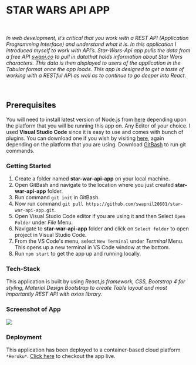 # STAR WARS API APP
<br>

*In web development, it’s critical that you work with a REST API (Application Programming Interface) and understand what it is. In this application I introduced myself to work with API’s. Star-Wars-Api app pulls the data from a free API [swapi.co](https://swapi.co/) to pull in datathat holds information about Star Wars characters. This data is then displayed to users of the application in the Tabular format once the app loads.
This app is designed to get a taste of working with a RESTful API as well as to continue to go deeper into React*.

<br>

## Prerequisites

You will need to install latest version of Node.js from [here](https://nodejs.org/en/) depending upon the platform that you will be running this app on. 
Any Editor of your choice. I used **Visual Studio Code** since it is easy to use and comes with bunch of plugins. You can download one if you wish by visiting [here](https://code.visualstudio.com/), again depending on the platform that you are using.
Download [GitBash](https://git-scm.com/downloads) to run git commands.

### Getting Started

1) Create a folder named **star-war-api-app** on your local machine.
2) Open GitBash and navigate to the location where you just created **star-war-api-app** folder.
3) Run command ```git init``` in GitBash.
4) Now run command `git pull https://github.com/swapnil20601/star-war-api-app.git`.
5) Open Visual Studio Code editor if you are using it and then Select `Open Folder` under *File* Menu.
6) Navigate to **star-war-api-app** folder and click on `Select folder` to open project in Visual Studio Code.
7) From the VS Code's menu, select `New Terminal` under *Terminal* Menu. This opens up a new terminal in VS Code window at the bottom.
8) Run `npm start` to get the app up and running locally.

### Tech-Stack

This application is built by using *React.js framework, CSS, Bootstrap 4 for styling, Material Design Bootstrap to create Table layout and most importantly REST API with axios library*.

### Screenshot of App

<image src="src/images/screenshot.png">

### Deployment

This application has been deployed to a container-based cloud platform ```*Heroku*```.
[Click here](https://swapnil-star-war-api-app.herokuapp.com/) to checkout the app live. 
